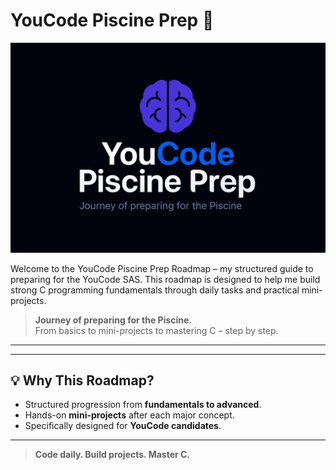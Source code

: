 # YouCode Piscine Prep 🚀

![My Logo](images/youcode.png)


Welcome to the YouCode Piscine Prep Roadmap – my structured guide to preparing for the YouCode SAS. This roadmap is designed to help me build strong C programming fundamentals through daily tasks and practical mini-projects.

> **Journey of preparing for the Piscine.**  
> From basics to mini-projects to mastering C – step by step.

---

---

## 💡 Why This Roadmap?

- Structured progression from **fundamentals to advanced**.
- Hands-on **mini-projects** after each major concept.
- Specifically designed for **YouCode candidates**.

---

> **Code daily. Build projects. Master C.**
